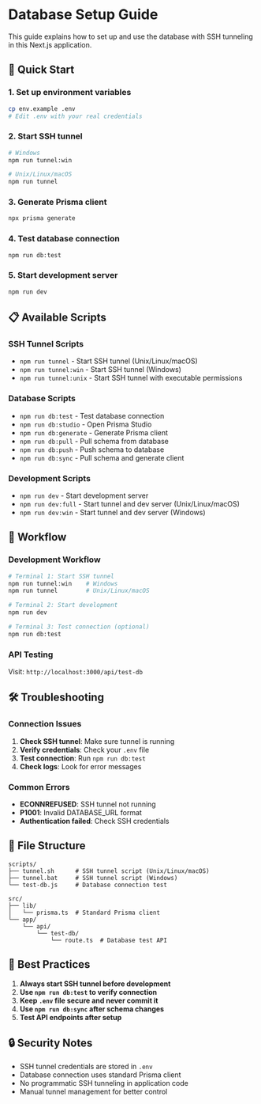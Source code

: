 # Database Setup Guide

This guide explains how to set up and use the database with SSH tunneling in this Next.js application.

## 🚀 Quick Start

### 1. **Set up environment variables**
```bash
cp env.example .env
# Edit .env with your real credentials
```

### 2. **Start SSH tunnel**
```bash
# Windows
npm run tunnel:win

# Unix/Linux/macOS
npm run tunnel
```

### 3. **Generate Prisma client**
```bash
npx prisma generate
```

### 4. **Test database connection**
```bash
npm run db:test
```

### 5. **Start development server**
```bash
npm run dev
```

## 📋 Available Scripts

### **SSH Tunnel Scripts**
- `npm run tunnel` - Start SSH tunnel (Unix/Linux/macOS)
- `npm run tunnel:win` - Start SSH tunnel (Windows)
- `npm run tunnel:unix` - Start SSH tunnel with executable permissions

### **Database Scripts**
- `npm run db:test` - Test database connection
- `npm run db:studio` - Open Prisma Studio
- `npm run db:generate` - Generate Prisma client
- `npm run db:pull` - Pull schema from database
- `npm run db:push` - Push schema to database
- `npm run db:sync` - Pull schema and generate client

### **Development Scripts**
- `npm run dev` - Start development server
- `npm run dev:full` - Start tunnel and dev server (Unix/Linux/macOS)
- `npm run dev:win` - Start tunnel and dev server (Windows)

## 🔧 Workflow

### **Development Workflow**
```bash
# Terminal 1: Start SSH tunnel
npm run tunnel:win    # Windows
npm run tunnel        # Unix/Linux/macOS

# Terminal 2: Start development
npm run dev

# Terminal 3: Test connection (optional)
npm run db:test
```

### **API Testing**
Visit: `http://localhost:3000/api/test-db`

## 🛠️ Troubleshooting

### **Connection Issues**
1. **Check SSH tunnel**: Make sure tunnel is running
2. **Verify credentials**: Check your `.env` file
3. **Test connection**: Run `npm run db:test`
4. **Check logs**: Look for error messages

### **Common Errors**
- **ECONNREFUSED**: SSH tunnel not running
- **P1001**: Invalid DATABASE_URL format
- **Authentication failed**: Check SSH credentials

## 📁 File Structure

```
scripts/
├── tunnel.sh      # SSH tunnel script (Unix/Linux/macOS)
├── tunnel.bat     # SSH tunnel script (Windows)
└── test-db.js     # Database connection test

src/
├── lib/
│   └── prisma.ts  # Standard Prisma client
└── app/
    └── api/
        └── test-db/
            └── route.ts  # Database test API
```

## 🎯 Best Practices

1. **Always start SSH tunnel before development**
2. **Use `npm run db:test` to verify connection**
3. **Keep `.env` file secure and never commit it**
4. **Use `npm run db:sync` after schema changes**
5. **Test API endpoints after setup**

## 🔒 Security Notes

- SSH tunnel credentials are stored in `.env`
- Database connection uses standard Prisma client
- No programmatic SSH tunneling in application code
- Manual tunnel management for better control 